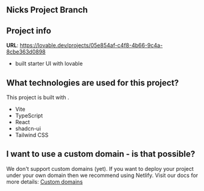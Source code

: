 ## Nicks Project Branch

## Project info

**URL**: https://lovable.dev/projects/05e854af-c4f8-4b66-9c4a-8cbe363d0898
- built starter UI with lovable

## What technologies are used for this project?

This project is built with .

- Vite
- TypeScript
- React
- shadcn-ui
- Tailwind CSS

## I want to use a custom domain - is that possible?

We don't support custom domains (yet). If you want to deploy your project under your own domain then we recommend using Netlify. Visit our docs for more details: [Custom domains](https://docs.lovable.dev/tips-tricks/custom-domain/)
